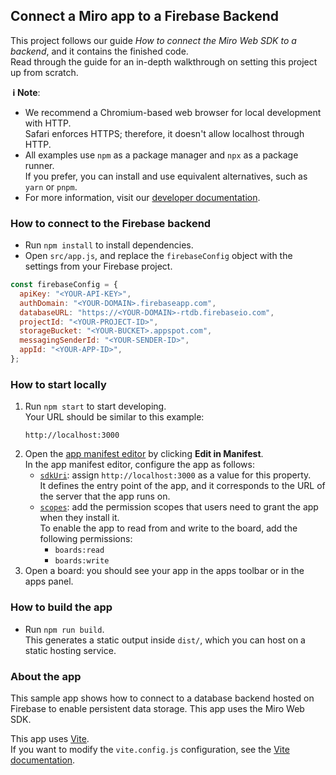 ## Connect a Miro app to a Firebase Backend

This project follows our guide _How to connect the Miro Web SDK to a backend_, and it contains the finished code.\
Read through the guide for an in-depth walkthrough on setting this project up from scratch.

**&nbsp;ℹ&nbsp;Note**:

- We recommend a Chromium-based web browser for local development with HTTP. \
  Safari enforces HTTPS; therefore, it doesn't allow localhost through HTTP.
- All examples use `npm` as a package manager and `npx` as a package runner. \
  If you prefer, you can install and use equivalent alternatives, such as `yarn` or `pnpm`.
- For more information, visit our [developer documentation](https://developers.miro.com).

### How to connect to the Firebase backend

- Run `npm install` to install dependencies.
- Open `src/app.js`, and replace the `firebaseConfig` object with the settings from your Firebase project.

```js
const firebaseConfig = {
  apiKey: "<YOUR-API-KEY>",
  authDomain: "<YOUR-DOMAIN>.firebaseapp.com",
  databaseURL: "https://<YOUR-DOMAIN>-rtdb.firebaseio.com",
  projectId: "<YOUR-PROJECT-ID>",
  storageBucket: "<YOUR-BUCKET>.appspot.com",
  messagingSenderId: "<YOUR-SENDER-ID>",
  appId: "<YOUR-APP-ID>",
};
```

### How to start locally

1. Run `npm start` to start developing. \
   Your URL should be similar to this example:
   ```
   http://localhost:3000
   ```
2. Open the [app manifest editor](https://developers.miro.com/docs/manually-create-an-app#step-2-configure-your-app-in-miro) by clicking **Edit in Manifest**. \
   In the app manifest editor, configure the app as follows:
   - [`sdkUri`](https://developers.miro.com/docs/app-manifest#sdkuri): assign `http://localhost:3000` as a value for this property. \
     It defines the entry point of the app, and it corresponds to the URL of the server that the app runs on.
   - [`scopes`](https://developers.miro.com/docs/app-manifest#scopes): add the permission scopes that users need to grant the app when they install it. \
     To enable the app to read from and write to the board, add the following permissions:
     - `boards:read`
     - `boards:write`
3. Open a board: you should see your app in the apps toolbar or in the apps panel.

### How to build the app

- Run `npm run build`. \
  This generates a static output inside `dist/`, which you can host on a static hosting service.

### About the app

This sample app shows how to connect to a database backend hosted on Firebase to enable persistent data storage. This app uses the Miro Web SDK.

This app uses [Vite](https://vitejs.dev/). \
If you want to modify the `vite.config.js` configuration, see the [Vite documentation](https://vitejs.dev/guide/).
